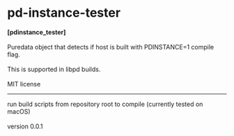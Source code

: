 # pd-instance-tester

**[pdinstance_tester]** <br><br>
Puredata object that detects if host is built with PDINSTANCE=1 compile flag.<br><br>
This is supported in libpd builds.<br>
<br>
MIT license<br>

---
run build scripts from repository root to compile (currently tested on macOS)<br>
<br>
version 0.0.1
